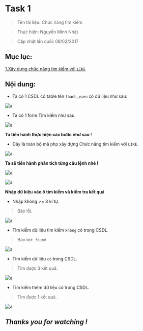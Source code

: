 # Task 1

> Tên tài liệu: Chức năng tìm kiếm.

> Thực hiện: Nguyễn Minh Nhật

> Cập nhật lần cuối: 08/02/2017

## Mục lục:

[1.Xây dựng chức năng tìm kiếm với `LIKE`](#seach)

## Nội dung:

<a name="seach"></a>

- Ta có 1 CSDL có table tên `thanh_vien` có dữ liệu như sau:

![a](http://imageshack.com/a/img923/2492/dEec3V.png)

- Ta có 1 form Tìm kiếm như sau.

![a](http://imageshack.com/a/img923/9301/WiNhCc.png)

**Ta tiến hành thực hiện các bước như sau !**

- Đây là toàn bộ mã php xây dựng Chức năng tìm kiếm với `LIKE`.

![a](http://imageshack.com/a/img922/3878/wioBVt.png)

**Ta sẽ tiến hành phân tích từng câu lệnh nhé !**

![a](http://imageshack.com/a/img924/2738/0TZ5G9.png)

![a](http://imageshack.com/a/img924/390/M25mfy.png)

**Nhập dữ kiệu vào ô tìm kiếm và kiểm tra kết quá**

- Nhập không >= 3 kí tự.

> Báo lỗi.

![a](http://imageshack.com/a/img923/2020/l4qXsN.png)

- Tìm kiếm dữ liệu tìm kiếm `không` có trong CSDL.

> Báo `Not found`

![a](http://imageshack.com/a/img924/9673/wclnw5.png)

- Tìm kiếm dữ liệu `có` trong CSDL.

> Tìm được 3 kết quả.

![a](http://imageshack.com/a/img923/9329/oGTVsp.png)

- Tìm kiếm thêm dữ liệu có trong CSDL.

> Tìm được 1 kết quả.

![a](http://imageshack.com/a/img924/2691/ok1281.png)

## *Thanks you for watching !*
